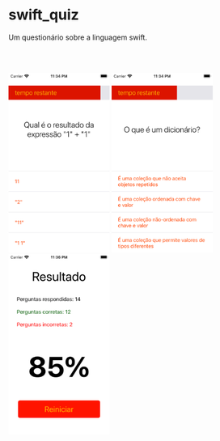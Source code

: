 # swift_quiz
Um questionário sobre a linguagem swift.

<br><br>
<p align="left">
  <img src="quiz1.png" width="200" alt="accessibility text">
  <img src="quiz2.png" width="200" alt="accessibility text">
  <img src="quiz3.png" width="200" alt="accessibility text">
  </p>
